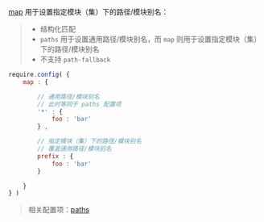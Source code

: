 [map](http://requirejs.org/docs/api.html#config-map) 用于设置指定模块（集）下的路径/模块别名：

> - 结构化匹配
> - `paths` 用于设置通用路径/模块别名，而 `map` 则用于设置指定模块（集）下的路径/模块别名
> - 不支持 `path-fallback`

```js
require.config( {
    map : {

        // 通用路径/模块别名
        // 此时等同于 paths 配置项
        '*' : {
            foo : 'bar'
        } ,

        // 指定模块（集）下的路径/模块别名
        // 覆盖通用路径/模块别名
        prefix : {
            foo : 'bar'
        }

    }
} )
```

> 相关配置项：[paths](./paths.md)
